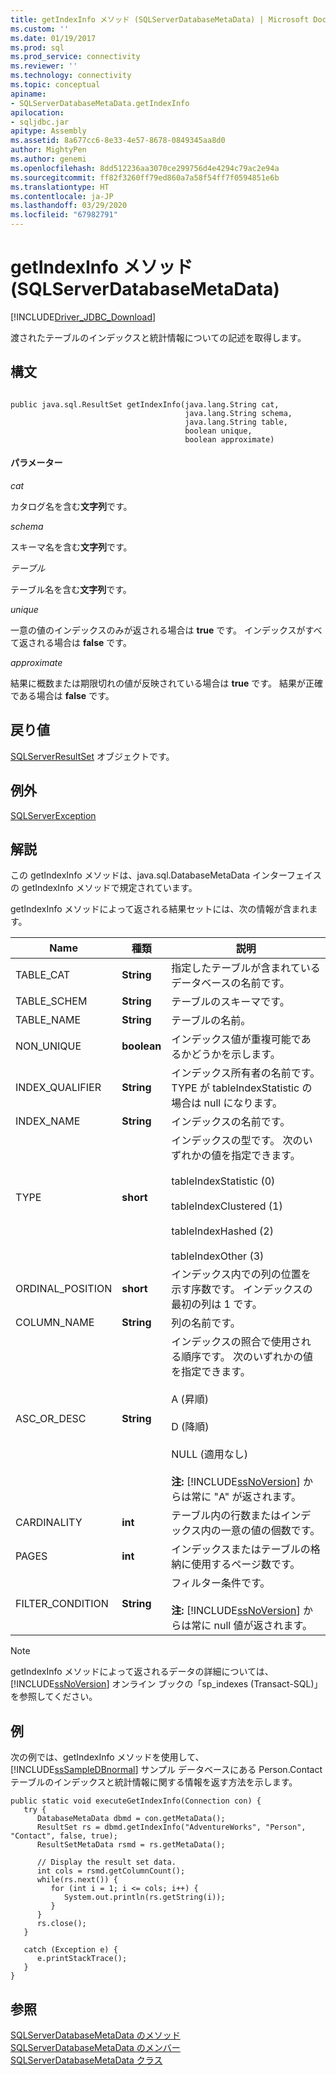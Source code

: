 ```yaml
---
title: getIndexInfo メソッド (SQLServerDatabaseMetaData) | Microsoft Docs
ms.custom: ''
ms.date: 01/19/2017
ms.prod: sql
ms.prod_service: connectivity
ms.reviewer: ''
ms.technology: connectivity
ms.topic: conceptual
apiname:
- SQLServerDatabaseMetaData.getIndexInfo
apilocation:
- sqljdbc.jar
apitype: Assembly
ms.assetid: 8a677cc6-8e33-4e57-8678-0849345aa8d0
author: MightyPen
ms.author: genemi
ms.openlocfilehash: 8dd512236aa3070ce299756d4e4294c79ac2e94a
ms.sourcegitcommit: ff82f3260ff79ed860a7a58f54ff7f0594851e6b
ms.translationtype: HT
ms.contentlocale: ja-JP
ms.lasthandoff: 03/29/2020
ms.locfileid: "67982791"
---
```

# <a name="getindexinfo-method-sqlserverdatabasemetadata"></a>getIndexInfo メソッド (SQLServerDatabaseMetaData)
[!INCLUDE[Driver_JDBC_Download](../../../includes/driver_jdbc_download.md)]

  渡されたテーブルのインデックスと統計情報についての記述を取得します。  
  
## <a name="syntax"></a>構文  
  
```  
  
public java.sql.ResultSet getIndexInfo(java.lang.String cat,  
                                       java.lang.String schema,  
                                       java.lang.String table,  
                                       boolean unique,  
                                       boolean approximate)  
```  
  
#### <a name="parameters"></a>パラメーター  
 *cat*  
  
 カタログ名を含む**文字列**です。  
  
 *schema*  
  
 スキーマ名を含む**文字列**です。  
  
 *テーブル*  
  
 テーブル名を含む**文字列**です。  
  
 *unique*  
  
 一意の値のインデックスのみが返される場合は **true** です。 インデックスがすべて返される場合は **false** です。  
  
 *approximate*  
  
 結果に概数または期限切れの値が反映されている場合は **true** です。 結果が正確である場合は **false** です。  
  
## <a name="return-value"></a>戻り値  
 [SQLServerResultSet](../../../connect/jdbc/reference/sqlserverresultset-class.md) オブジェクトです。  
  
## <a name="exceptions"></a>例外  
 [SQLServerException](../../../connect/jdbc/reference/sqlserverexception-class.md)  
  
## <a name="remarks"></a>解説  
 この getIndexInfo メソッドは、java.sql.DatabaseMetaData インターフェイスの getIndexInfo メソッドで規定されています。  
  
 getIndexInfo メソッドによって返される結果セットには、次の情報が含まれます。  
  
|Name|種類|説明|  
|----------|----------|-----------------|  
|TABLE_CAT|**String**|指定したテーブルが含まれているデータベースの名前です。|  
|TABLE_SCHEM|**String**|テーブルのスキーマです。|  
|TABLE_NAME|**String**|テーブルの名前。|  
|NON_UNIQUE|**boolean**|インデックス値が重複可能であるかどうかを示します。|  
|INDEX_QUALIFIER|**String**|インデックス所有者の名前です。 TYPE が tableIndexStatistic の場合は null になります。|  
|INDEX_NAME|**String**|インデックスの名前です。|  
|TYPE|**short**|インデックスの型です。 次のいずれかの値を指定できます。<br /><br /> tableIndexStatistic (0)<br /><br /> tableIndexClustered (1)<br /><br /> tableIndexHashed (2)<br /><br /> tableIndexOther (3)|  
|ORDINAL_POSITION|**short**|インデックス内での列の位置を示す序数です。 インデックスの最初の列は 1 です。|  
|COLUMN_NAME|**String**|列の名前です。|  
|ASC_OR_DESC|**String**|インデックスの照合で使用される順序です。 次のいずれかの値を指定できます。<br /><br /> A (昇順)<br /><br /> D (降順)<br /><br /> NULL (適用なし)<br /><br /> **注:** [!INCLUDE[ssNoVersion](../../../includes/ssnoversion-md.md)] からは常に "A" が返されます。|  
|CARDINALITY|**int**|テーブル内の行数またはインデックス内の一意の値の個数です。|  
|PAGES|**int**|インデックスまたはテーブルの格納に使用するページ数です。|  
|FILTER_CONDITION|**String**|フィルター条件です。<br /><br /> **注:** [!INCLUDE[ssNoVersion](../../../includes/ssnoversion-md.md)] からは常に null 値が返されます。|  
  
> [!NOTE]  
>  getIndexInfo メソッドによって返されるデータの詳細については、[!INCLUDE[ssNoVersion](../../../includes/ssnoversion-md.md)] オンライン ブックの「sp_indexes (Transact-SQL)」を参照してください。  
  
## <a name="example"></a>例  
 次の例では、getIndexInfo メソッドを使用して、[!INCLUDE[ssSampleDBnormal](../../../includes/sssampledbnormal_md.md)] サンプル データベースにある Person.Contact テーブルのインデックスと統計情報に関する情報を返す方法を示します。  
  
```  
public static void executeGetIndexInfo(Connection con) {  
   try {  
      DatabaseMetaData dbmd = con.getMetaData();  
      ResultSet rs = dbmd.getIndexInfo("AdventureWorks", "Person", "Contact", false, true);  
      ResultSetMetaData rsmd = rs.getMetaData();  
  
      // Display the result set data.  
      int cols = rsmd.getColumnCount();  
      while(rs.next()) {  
         for (int i = 1; i <= cols; i++) {  
            System.out.println(rs.getString(i));  
         }  
      }  
      rs.close();  
   }   
  
   catch (Exception e) {  
      e.printStackTrace();  
   }  
}  
```  
  
## <a name="see-also"></a>参照  
 [SQLServerDatabaseMetaData のメソッド](../../../connect/jdbc/reference/sqlserverdatabasemetadata-methods.md)   
 [SQLServerDatabaseMetaData のメンバー](../../../connect/jdbc/reference/sqlserverdatabasemetadata-members.md)   
 [SQLServerDatabaseMetaData クラス](../../../connect/jdbc/reference/sqlserverdatabasemetadata-class.md)  
  
  
